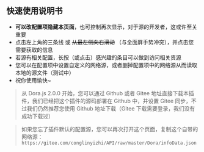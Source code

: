 ## 快速使用说明书

* **可以改配置项隐藏本页面**，也可控制再次显示，对于源的开发者，这或许至关重要
* 点击左上角的三条线 或 ~~从最左侧向右滑动~~ （与全面屏手势冲突），并点击您需要获取的信息
* 若源有相关配置，长按（或点击）感兴趣的条目可以做到访问相关资源
* 您可以在配置项中设置自定义的网络源，或者删掉配置项中的网络源从而读取本地的源文件（测试中）
* 祝你使用愉快~

> 从 Dora.js 2.0.0 开始，您可以通过 Github 或者 Gitee 地址直接下载本插件，我们已经把这个插件的源码部署在 Github 中，并设置 Gitee 同步，不过我们仍然推荐您使用 Github 地址下载（Gitee 下载需要登录，我们没有成功下载过）

> 如果您忘了插件默认的配置源，您可以再次打开这个页面，复制这个自带的网络源：````https://gitee.com/conglinyizhi/API/raw/master/Dora/infoData.json````